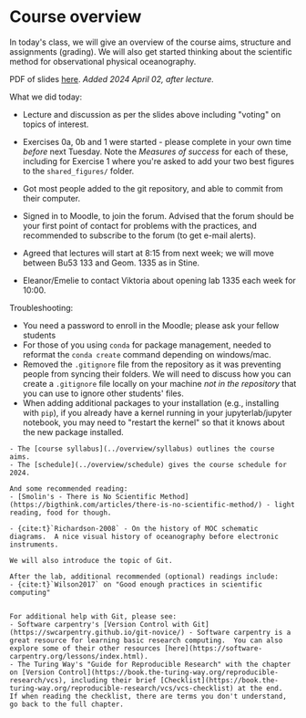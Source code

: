 # Course overview


In today's class, we will give an overview of the course aims, structure and assignments (grading).  We will also get started thinking about the scientific method for observational physical oceanography.

PDF of slides [here](https://lernen.min.uni-hamburg.de/pluginfile.php/372901/mod_resource/content/2/course_overview-seaocn.pdf).  *Added 2024 April 02, after lecture.*

What we did today:
- Lecture and discussion as per the slides above including "voting" on topics of interest.
- Exercises 0a, 0b and 1 were started - please complete in your own time *before* next Tuesday.  Note the *Measures of success* for each of these, including for Exercise 1 where you're asked to add your two best figures to the `shared_figures/` folder.
- Got most people added to the git repository, and able to commit from their computer.
- Signed in to Moodle, to join the forum.  Advised that the forum should be your first point of contact for problems with the practices, and recommended to subscribe to the forum (to get e-mail alerts).
- Agreed that lectures will start at 8:15 from next week; we will move between Bu53 133 and Geom. 1335 as in Stine.

- Eleanor/Emelie to contact Viktoria about opening lab 1335 each week for 10:00.

Troubleshooting:
- You need a password to enroll in the Moodle; please ask your fellow students
- For those of you using `conda` for package management, needed to reformat the `conda create` command depending on windows/mac.
- Removed the `.gitignore` file from the repository as it was preventing people from syncing their folders.  We will need to discuss how you can create a `.gitignore` file locally on your machine *not in the repository* that you can use to ignore other students' files. 
- When adding additional packages to your installation (e.g., installing with `pip`), if you already have a kernel running in your jupyterlab/jupyter notebook, you may need to "restart the kernel" so that it knows about the new package installed.


```{seealso}
- The [course syllabus](../overview/syllabus) outlines the course aims.
- The [schedule](../overview/schedule) gives the course schedule for 2024.

And some recommended reading:
- [Smolin's - There is No Scientific Method](https://bigthink.com/articles/there-is-no-scientific-method/) - light reading, food for though.

- {cite:t}`Richardson-2008` - On the history of MOC schematic diagrams.  A nice visual history of oceanography before electronic instruments.

```



```{admonition} Lab topic - introduction
We will also introduce the topic of Git.

After the lab, additional recommended (optional) readings include:
- {cite:t}`Wilson2017` on "Good enough practices in scientific computing"


For additional help with Git, please see:
- Software carpentry's [Version Control with Git](https://swcarpentry.github.io/git-novice/) - Software carpentry is a great resource for learning basic research computing.  You can also explore some of their other resources [here](https://software-carpentry.org/lessons/index.html).
- The Turing Way's "Guide for Reproducible Research" with the chapter on [Version Control](https://book.the-turing-way.org/reproducible-research/vcs), including their brief [Checklist](https://book.the-turing-way.org/reproducible-research/vcs/vcs-checklist) at the end.  If when reading the checklist, there are terms you don't understand, go back to the full chapter.
```


<!--- [Merz 1925 "Die Deutsche Atlantsche Expedition|(https://epic.awi.de/id/eprint/31862/1/meteor-1925.pdf) - if you'd like some older oceanography in German.  Note especially Figure (Abb.) 53 on page 365 (page 27 of the pdf) which infers the overturning circulation.
-->

<!-- Other random to peruse: Challenger report: https://web.archive.org/web/20050707081012/http://www.19thcenturyscience.org/HMSC/HMSC-INDEX/index-linked.htm -->